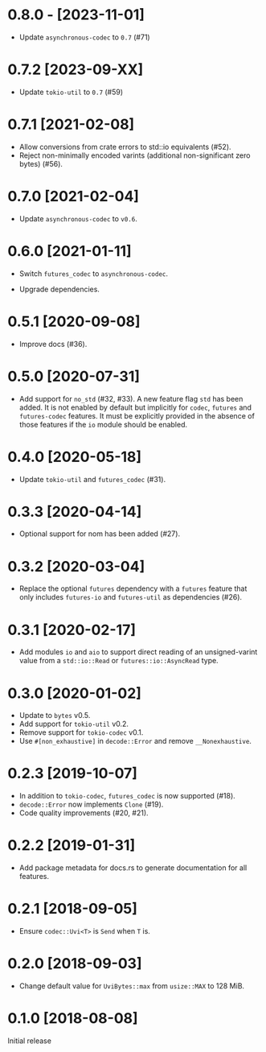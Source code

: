 # 0.8.0 - [2023-11-01]

- Update `asynchronous-codec` to `0.7` (#71)

# 0.7.2 [2023-09-XX]

- Update `tokio-util` to `0.7` (#59)

# 0.7.1 [2021-02-08]

- Allow conversions from crate errors to std::io equivalents (#52).
- Reject non-minimally encoded varints (additional non-significant zero bytes) (#56).

# 0.7.0 [2021-02-04]

- Update `asynchronous-codec` to `v0.6`.

# 0.6.0 [2021-01-11]

- Switch `futures_codec` to `asynchronous-codec`.

- Upgrade dependencies.

# 0.5.1 [2020-09-08]

- Improve docs (#36).

# 0.5.0 [2020-07-31]

- Add support for `no_std` (#32, #33).
  A new feature flag `std` has been added. It is not enabled by default but
  implicitly for `codec`, `futures` and `futures-codec` features. It must
  be explicitly provided in the absence of those features if the `io` module
  should be enabled.

# 0.4.0 [2020-05-18]

- Update `tokio-util` and `futures_codec` (#31).

# 0.3.3 [2020-04-14]

- Optional support for nom has been added (#27).

# 0.3.2 [2020-03-04]

- Replace the optional `futures` dependency with a `futures` feature that
only includes `futures-io` and `futures-util` as dependencies (#26).

# 0.3.1 [2020-02-17]

- Add modules `io` and `aio` to support direct reading of an unsigned-varint
  value from a `std::io::Read` or `futures::io::AsyncRead` type.

# 0.3.0 [2020-01-02]

- Update to `bytes` v0.5.
- Add support for `tokio-util` v0.2.
- Remove support for `tokio-codec` v0.1.
- Use `#[non_exhaustive]` in `decode::Error` and remove `__Nonexhaustive`.

# 0.2.3 [2019-10-07]

- In addition to `tokio-codec`, `futures_codec` is now supported (#18).
- `decode::Error` now implements `Clone` (#19).
- Code quality improvements (#20, #21).

# 0.2.2 [2019-01-31]

- Add package metadata for docs.rs to generate documentation for all features.

# 0.2.1 [2018-09-05]

- Ensure `codec::Uvi<T>` is `Send` when `T` is.

# 0.2.0 [2018-09-03]

- Change default value for `UviBytes::max` from `usize::MAX` to 128 MiB.

# 0.1.0 [2018-08-08]

Initial release
